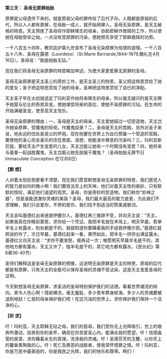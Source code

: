 **第三天： 圣母无原罪始胎**

原罪是父母遗传下来的，就是原祖父母的罪传给了后代子孙。人既都是原祖的后代，所以人人都有原罪，在母胎一成人，就开始用罪人。圣母无染原罪，是天主破格的特恩。天主预拣了圣母将作耶稣降生的母亲，协助耶稣作救赎的工作，所以使她在母胎受孕之始，一点没有受原罪的污染，使她预先享受了耶稣救赎的功劳。

一千八百五十四年，教宗庇护第九世宣布了圣母无染原罪为信德的道理。一千八百五十八年，圣母在露德（Lourdess）（St.Marie Bernarde,1844-1879,瞻礼在4月16日）。圣母说：“我是始胎无玷。”

现在我们将圣母无染原罪的特恩略加申述，为使大家更爱慕无原罪的圣母。

圣母无染原罪是天主圣三的奇妙工作，是天主圣三的特恩，圣父把这特恩赏给了祂的爱女；圣子把这特恩赏给了祂的母亲，圣神把这特恩赏给了自已的净配。

天主圣子早在太初就选定了玛利亚作祂将来降生的母亲，所以毫无疑问的是天主赐予她莫与伦比的奇恩异宠，使她堪受将来的高位，使她不染原罪的污玷。在生命的开始满被圣宠，使至高天主悦乐。

圣母无染原罪的理由；一，圣母是天主的母亲，天主爱她超过一切受造物，天主岂许她染原罪，受魔鬼的轻视，作魔鬼奴隶？二，圣母是天主的宫殿，另外对圣子来说，他永远的住处是圣父的怀抱，现在他要在世界上为自已预备一个受造的官殿，要使他的圣心完全喜乐的住在里面，请想，他能准许罪恶的污染吗？三，玛利亚新厄娃，要给天主产生宠爱的儿女，天主岂能让她有一个时期没有宠爱？四，她将来与基督一起战胜魔鬼，天主岂能让她先屈服于魔鬼？（圣母始胎无罪节日Immaculate Conception 在12月8日）

**【默 想】**

人对着太阳反倒更看不清楚，现在我们愿意默想圣母无染原罪的特恩，我们感觉人的智力是如何的微小啊！我们要效法天上的天神，他们对着天主性的奥妙，只有默默的惊叹，满足他们渴望的观赏。圣母，你是奇妙的受造物，我们称你“妙神之器”，但是谁能透澈你灵魂的美丽？圣母，我们最大最高的能力是爱，为此我们不求理解，我们只会爱你，不停的爱你，我们找不到适当的赞美或歌词。

天主会叫基德红出来拯救伊撒尔人，基德红再三推辞不受，并向天主说：“天主，如果我真在你眼前蒙恩，求你给一个凭证。我把羊毛放在禾场上，明天早晨，若单羊毛上有露水，别处都是干的，我就知道你要藉着我的手拯救伊撒尔民。”基德红就照说的作了，次日早晨，基德红起来一看，果然如此，把羊毛一挤挤出满盆露水。基德红又向天主说：“求你不要发怒，我再试一次；唯愿明天早晨羊毛是干的，其他地方都有露水。天主又许了，独羊毛是干的，其它地方都有露水。《民长纪》第6章36-40节）

圣师们解释这是圣母无染原罪的预像，这说明无染原罪是天主的特恩，原祖的后代都是有原罪，只有天主的全能可以保存圣母的灵魂不受沾染，这是天主宠爱圣母的证明。

今天默想圣母无染原罪，求圣洁的圣母特别保护我们的洁德。看看世界潮流的倾向，真令人伤心啊！情欲横流，毫无羞耻，多少青年葬身欲海，多少人的灵魂要被送到地狱！仁慈的母亲保护我们吧！在这污浊的世界上，求你保护我们保持一个洁净的心。

**【祈 求】**

吁！玛利亚，天主耶稣无玷之母，我们的慈母，我们受你无上光辉吸引，世上的艰奔所激动，投奔到你的圣怀，确信在你至爱圣心内，能满全我的愿望。吁！信德晶莹的泉源，求你藉着永生的真理，洗涤我的灵魂。吁！圣德芬芳的玉簪，以你天上的馨香熏陶我的心。吁！死亡及罪恶的战胜者，使我常怀恨罪之情。吁！玛利亚，你是万民中最美丽的，你是我民之光辉，我们的快乐和尊荣。啊们！